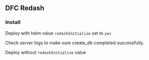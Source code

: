 ## DFC Redash

### Install

Deploy with helm value `redashInitialize` set to `yes`

Check server logs to make sure create_db completed successfully.

Deploy without `redashInitialize` value
